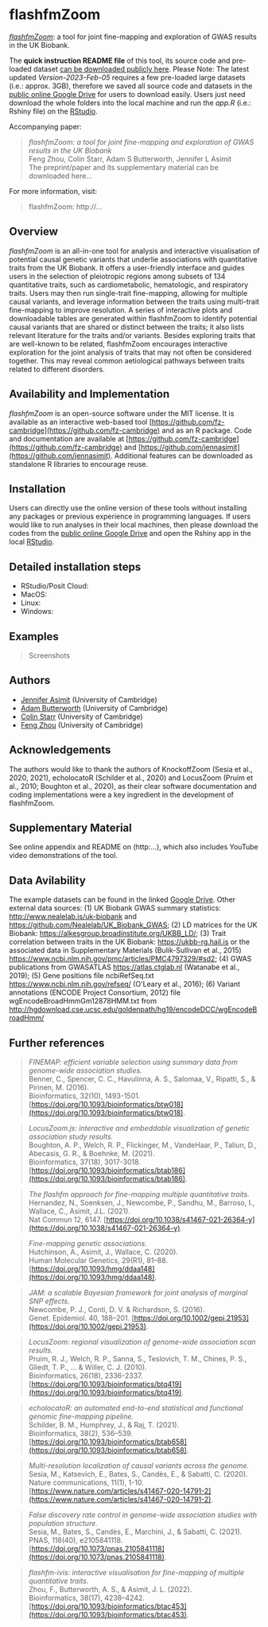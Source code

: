 # flashfmZoom

<!-- badges: start -->
<!--- [![DOI](https://zenodo.org/badge/000000000.svg)](https://zenodo.org/badge/latestdoi/000000000) ---> 
<!-- badges: end -->

[*flashfmZoom*](https://drive.google.com/drive/folders/1lG6fKGYwLgJkKLj-ArnMZPNS-evsX5mg): a tool for joint fine-mapping and exploration of GWAS results in the UK Biobank.

The **quick instruction README file** of this tool, its source code and pre-loaded dataset [can be downloaded publicly here](https://drive.google.com/drive/folders/1lG6fKGYwLgJkKLj-ArnMZPNS-evsX5mg). Please Note: The latest updated *Version-2023-Feb-05* requires a few pre-loaded large datasets (i.e.: approx. 3GB), therefore we saved all source code and datasets in the [public online Google Drive](https://drive.google.com/drive/folders/1lG6fKGYwLgJkKLj-ArnMZPNS-evsX5mg) for users to download easily. Users just need download the whole folders into the local machine and run the *app.R* (i.e.: Rshiny file) on the [RStudio](https://www.rstudio.com). 

Accompanying paper:
> *flashfmZoom: a tool for joint fine-mapping and exploration of GWAS results in the UK Biobank* <br />
> Feng Zhou, Colin Starr, Adam S Butterworth, Jennifer L Asimit <br />
> The preprint/paper and its supplementary material can be downloaded here...

For more information, visit:
> flashfmZoom: http://...

## Overview
*flashfmZoom* is an all-in-one tool for analysis and interactive visualisation of potential causal genetic variants that underlie associations with quantitative traits from the UK Biobank. It offers a user-friendly interface and guides users in the selection of pleiotropic regions among subsets of 134 quantitative traits, such as cardiometabolic, hematologic, and respiratory traits. Users may then run single-trait fine-mapping, allowing for multiple causal variants, and leverage information between the traits using multi-trait fine-mapping to improve resolution. A series of interactive plots and downloadable tables are generated within flashfmZoom to identify potential causal variants that are shared or distinct between the traits; it also lists relevant literature for the traits and/or variants. Besides exploring traits that are well-known to be related, flashfmZoom encourages interactive exploration for the joint analysis of traits that may not often be considered together. This may reveal common aetiological pathways between traits related to different disorders.

## Availability and Implementation
*flashfmZoom* is an open-source software under the MIT license. It is available as an interactive web-based tool [https://github.com/fz-cambridge](https://github.com/fz-cambridge) and as an R package. Code and documentation are available at [https://github.com/fz-cambridge](https://github.com/fz-cambridge) and [https://github.com/jennasimit](https://github.com/jennasimit). Additional features can be downloaded as standalone R libraries to encourage reuse. 

## Installation
Users can directly use the online version of these tools without installing any packages or previous experience in programming languages. If users would like to run analyses in their local machines, then please download the codes from the [public online Google Drive](https://drive.google.com/drive/folders/1lG6fKGYwLgJkKLj-ArnMZPNS-evsX5mg) and open the Rshiny app in the local [RStudio](https://www.rstudio.com).

## Detailed installation steps
  - RStudio/Posit Cloud:
  - MacOS:
  - Linux:
  - Windows:

## Examples
> Screenshots

## Authors
   - [Jennifer Asimit](https://www.mrc-bsu.cam.ac.uk/people/in-alphabetical-order/a-to-g/jennifer-asimit/) (University of Cambridge)
   - [Adam Butterworth](https://www.phpc.cam.ac.uk/people/ceu-group/ceu-senior-academic-staff/adam-butterworth/) (University of Cambridge)
   - [Colin Starr](https://www.mrc-bsu.cam.ac.uk/people/in-alphabetical-order/n-to-s/colin-starr/) (University of Cambridge)
   - [Feng Zhou](https://www.mrc-bsu.cam.ac.uk/people/in-alphabetical-order/t-to-z/feng-zhou/) (University of Cambridge)

## Acknowledgements
The authors would like to thank the authors of KnockoffZoom (Sesia et al., 2020, 2021), echolocatoR (Schilder et al., 2020) and LocusZoom (Pruim et al., 2010; Boughton et al., 2020), as their clear software documentation and coding implementations were a key ingredient in the development of flashfmZoom. 

## Supplementary Material
See online appendix and README on (http:...), which also includes YouTube video demonstrations of the tool.

## Data Avilability
The example datasets can be found in the linked [Google Drive](https://drive.google.com/drive/folders/1lG6fKGYwLgJkKLj-ArnMZPNS-evsX5mg). Other external data sources: (1) UK Biobank GWAS summary statistics: http://www.nealelab.is/uk-biobank and https://github.com/Nealelab/UK_Biobank_GWAS; (2) LD matrices for the UK Biobank: https://alkesgroup.broadinstitute.org/UKBB_LD/; (3) Trait correlation between traits in the UK Biobank: https://ukbb-rg.hail.is or the associated data in Supplementary Materials (Bulik-Sullivan et al., 2015) https://www.ncbi.nlm.nih.gov/pmc/articles/PMC4797329/#sd2; (4) GWAS publications from GWASATLAS https://atlas.ctglab.nl (Watanabe et al., 2019); (5) Gene positions file ncbiRefSeq.txt https://www.ncbi.nlm.nih.gov/refseq/ (O'Leary et al., 2016); (6) Variant annotations (ENCODE Project Consortium, 2012) file wgEncodeBroadHmmGm12878HMM.txt from http://hgdownload.cse.ucsc.edu/goldenpath/hg19/encodeDCC/wgEncodeBroadHmm/  

## Further references
> *FINEMAP: efficient variable selection using summary data from genome-wide association studies.* <br />
> Benner, C., Spencer, C. C., Havulinna, A. S., Salomaa, V., Ripatti, S., & Pirinen, M. (2016). <br />
> Bioinformatics, 32(10), 1493-1501. [https://doi.org/10.1093/bioinformatics/btw018](https://doi.org/10.1093/bioinformatics/btw018).

> *LocusZoom.js: interactive and embeddable visualization of genetic association study results.* <br />
> Boughton, A. P., Welch, R. P., Flickinger, M., VandeHaar, P., Taliun, D., Abecasis, G. R., & Boehnke, M. (2021). <br />
> Bioinformatics, 37(18), 3017-3018. [https://doi.org/10.1093/bioinformatics/btab186](https://doi.org/10.1093/bioinformatics/btab186).

> *The flashfm approach for fine-mapping multiple quantitative traits.* <br />
> Hernandez, N., Soenksen, J., Newcombe, P., Sandhu, M., Barroso, I., Wallace, C., Asimit, J.L. (2021). <br />
> Nat Commun 12, 6147. [https://doi.org/10.1038/s41467-021-26364-y](https://doi.org/10.1038/s41467-021-26364-y).

> *Fine-mapping genetic associations.* <br />
> Hutchinson, A., Asimit, J., Wallace, C. (2020). <br />
> Human Molecular Genetics, 29(R1), 81–88. [https://doi.org/10.1093/hmg/ddaa148](https://doi.org/10.1093/hmg/ddaa148).

> *JAM: a scalable Bayesian framework for joint analysis of marginal SNP effects.* <br />
> Newcombe, P. J., Conti, D. V. & Richardson, S. (2016). <br />
> Genet. Epidemiol. 40, 188–201. [https://doi.org/10.1002/gepi.21953](https://doi.org/10.1002/gepi.21953).

> *LocusZoom: regional visualization of genome-wide association scan results.* <br />
> Pruim, R. J., Welch, R. P., Sanna, S., Teslovich, T. M., Chines, P. S., Gliedt, T. P., ... & Willer, C. J. (2010). <br />
> Bioinformatics, 26(18), 2336-2337. [https://doi.org/10.1093/bioinformatics/btq419](https://doi.org/10.1093/bioinformatics/btq419).

> *echolocatoR: an automated end-to-end statistical and functional genomic fine-mapping pipeline.* <br />
> Schilder, B. M., Humphrey, J., & Raj, T. (2021). <br />
> Bioinformatics, 38(2), 536–539. [https://doi.org/10.1093/bioinformatics/btab658](https://doi.org/10.1093/bioinformatics/btab658).

> *Multi-resolution localization of causal variants across the genome.* <br />
> Sesia, M., Katsevich, E., Bates, S., Candès, E., & Sabatti, C. (2020). <br />
> Nature communications, 11(1), 1-10. [https://www.nature.com/articles/s41467-020-14791-2](https://www.nature.com/articles/s41467-020-14791-2).

> *False discovery rate control in genome-wide association studies with population structure.* <br />
> Sesia, M., Bates, S., Candès, E., Marchini, J., & Sabatti, C. (2021). <br />
> PNAS, 118(40), e2105841118. [https://doi.org/10.1073/pnas.2105841118](https://doi.org/10.1073/pnas.2105841118).

> *flashfm-ivis: interactive visualisation for fine-mapping of multiple quantitative traits.* <br />
> Zhou, F., Butterworth, A. S., & Asimit, J. L. (2022). <br />
> Bioinformatics, 38(17), 4238–4242. [https://doi.org/10.1093/bioinformatics/btac453](https://doi.org/10.1093/bioinformatics/btac453).
